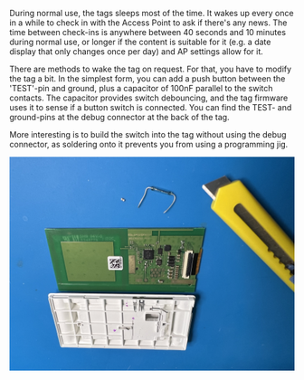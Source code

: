 During normal use, the tags sleeps most of the time. It wakes up every once in a while to check in with the Access Point to ask if there's any news. The time between check-ins is anywhere between 40 seconds and 10 minutes during normal use, or longer if the content is suitable for it (e.g. a date display that only changes once per day) and AP settings allow for it.

There are methods to wake the tag on request. For that, you have to modify the tag a bit. In the simplest form, you can add a push button between the 'TEST'-pin and ground, plus a capacitor of 100nF parallel to the switch contacts. The capacitor provides switch debouncing, and the tag firmware uses it to sense if a button switch is connected. You can find the TEST- and ground-pins at the debug connector at the back of the tag.

More interesting is to build the switch into the tag without using the debug connector, as soldering onto it prevents you from using a programming jig. 

![](/hardware/IMG_1624.jpeg)

